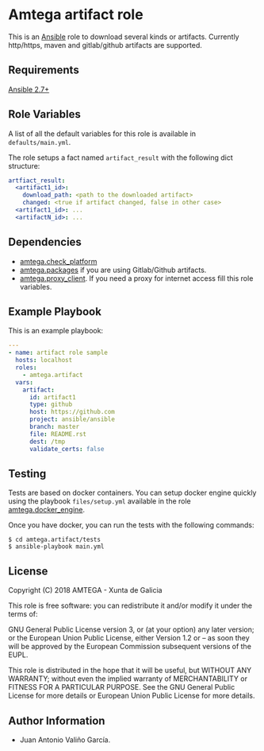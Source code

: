 # Amtega artifact role

This is an [Ansible](http://www.ansible.com) role to download several kinds or artifacts. Currently http/https, maven and gitlab/github artifacts are supported.

## Requirements

[Ansible 2.7+](http://docs.ansible.com/ansible/latest/intro_installation.html)

## Role Variables

A list of all the default variables for this role is available in `defaults/main.yml`.

The role setups a fact named `artifact_result` with the following dict structure:

```yaml
artfiact_result:
  <artifact1_id>:
    download_path: <path to the downloaded artifact>
    changed: <true if artifact changed, false in other case>
  <artifact1_id>: ...
  <artifactN_id>: ...  
```

## Dependencies

- [amtega.check_platform](https://galaxy.ansible.com/amtega/check_platform)
- [amtega.packages](https://galaxy.ansible.com/amtega/packages) if you are using Gitlab/Github artifacts.
- [amtega.proxy_client](https://galaxy.ansible.com/amtega/proxy_client). If you need a proxy for internet access fill this role variables.

## Example Playbook

This is an example playbook:

``` yaml
---
- name: artifact role sample
  hosts: localhost
  roles:  
    - amtega.artifact
  vars:
    artifact:
      id: artifact1
      type: github
      host: https://github.com
      project: ansible/ansible
      branch: master
      file: README.rst
      dest: /tmp
      validate_certs: false
```

## Testing

Tests are based on docker containers. You can setup docker engine quickly using the playbook `files/setup.yml` available in the role [amtega.docker_engine](https://galaxy.ansible.com/amtega/docker_engine).

Once you have docker, you can run the tests with the following commands:

```shell
$ cd amtega.artifact/tests
$ ansible-playbook main.yml
```

## License

Copyright (C) 2018 AMTEGA - Xunta de Galicia

This role is free software: you can redistribute it and/or modify it under the terms of:

GNU General Public License version 3, or (at your option) any later version; or the European Union Public License, either Version 1.2 or – as soon they will be approved by the European Commission ­subsequent versions of the EUPL.

This role is distributed in the hope that it will be useful, but WITHOUT ANY WARRANTY; without even the implied warranty of MERCHANTABILITY or FITNESS FOR A PARTICULAR PURPOSE.  See the GNU General Public License for more details or European Union Public License for more details.

## Author Information

- Juan Antonio Valiño García.

